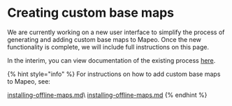 # Creating custom base maps

We are currently working on a new user interface to simplify the process of generating and adding custom base maps to Mapeo. Once the new functionality is complete, we will include full instructions on this page.

In the interim, you can view documentation of the existing process [here](https://www.notion.so/digidem/Preparing-and-Adding-Custom-Basemaps-to-Mapeo-b4f13019f0b842ce9315c6097f08ce36).



{% hint style="info" %}
For instructions on how to add custom base maps to Mapeo, see:

[installing-offline-maps.md](../../mapeo-mobile-setup-and-use/mapeo-mobile-implementation/installing-offline-maps.md "mention")\ [installing-offline-maps.md](../../mapeo-desktop-setup-and-use/mapeo-desktop-implementation/installing-offline-maps.md "mention")
{% endhint %}
